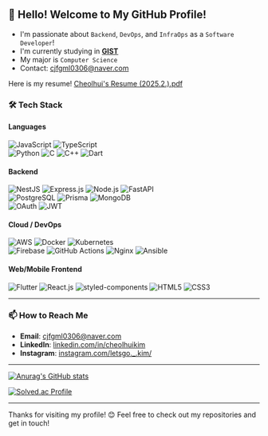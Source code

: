 ## 👋 Hello! Welcome to My GitHub Profile!

- I'm passionate about `Backend`, `DevOps`, and `InfraOps` as a `Software Developer`!
- I'm currently studying in [**GIST**](https://ewww.gist.ac.kr/kr/main.html)
- My major is `Computer Science`
- Contact: cjfgml0306@naver.com

Here is my resume!
[Cheolhui's Resume (2025.2.).pdf](https://drive.google.com/file/d/1fiZpPuAhmB38NQ5vVnmma15XofyIKNgL/view?usp=sharing)

### 🛠️ Tech Stack
#### Languages
![JavaScript](https://img.shields.io/badge/JavaScript-F7DF1E?style=for-the-badge&logo=javascript&logoColor=black)
![TypeScript](https://img.shields.io/badge/TypeScript-3178C6?style=for-the-badge&logo=typescript&logoColor=white)  
![Python](https://img.shields.io/badge/Python-3776AB?style=for-the-badge&logo=python&logoColor=white)
![C](https://img.shields.io/badge/C-A8B9CC?style=for-the-badge&logo=c&logoColor=black)
![C++](https://img.shields.io/badge/C++-00599C?style=for-the-badge&logo=c%2B%2B&logoColor=white)
![Dart](https://img.shields.io/badge/Dart-0175C2?style=for-the-badge&logo=dart&logoColor=white)

#### Backend
![NestJS](https://img.shields.io/badge/NestJS-E0234E?style=for-the-badge&logo=nestjs&logoColor=white)
![Express.js](https://img.shields.io/badge/Express.js-000000?style=for-the-badge&logo=express&logoColor=white)
![Node.js](https://img.shields.io/badge/Node.js-339933?style=for-the-badge&logo=node.js&logoColor=white)
![FastAPI](https://img.shields.io/badge/FastAPI-009688?style=for-the-badge&logo=fastapi&logoColor=white)  
![PostgreSQL](https://img.shields.io/badge/PostgreSQL-336791?style=for-the-badge&logo=postgresql&logoColor=white)
![Prisma](https://img.shields.io/badge/Prisma-2D3748?style=for-the-badge&logo=prisma&logoColor=white)
![MongoDB](https://img.shields.io/badge/MongoDB-47A248?style=for-the-badge&logo=mongodb&logoColor=white)  
![OAuth](https://img.shields.io/badge/OAuth/OIDC-000000?style=for-the-badge&logo=auth0&logoColor=white)
![JWT](https://img.shields.io/badge/JWT-000000?style=for-the-badge&logo=json-web-tokens&logoColor=white)

#### Cloud / DevOps
![AWS](https://img.shields.io/badge/AWS-232F3E?style=for-the-badge&logo=amazonwebservices&logoColor=white)
![Docker](https://img.shields.io/badge/Docker-2496ED?style=for-the-badge&logo=docker&logoColor=white)
![Kubernetes](https://img.shields.io/badge/Kubernetes-326CE5?style=for-the-badge&logo=kubernetes&logoColor=white)  
![Firebase](https://img.shields.io/badge/Firebase-FFCA28?style=for-the-badge&logo=firebase&logoColor=black)
![GitHub Actions](https://img.shields.io/badge/GitHub_Actions-2088FF?style=for-the-badge&logo=github-actions&logoColor=white)
![Nginx](https://img.shields.io/badge/Nginx-009639?style=for-the-badge&logo=nginx&logoColor=white)
![Ansible](https://img.shields.io/badge/ansible-%231A1918.svg?style=for-the-badge&logo=ansible&logoColor=white)


#### Web/Mobile Frontend
![Flutter](https://img.shields.io/badge/Flutter-02569B?style=for-the-badge&logo=flutter&logoColor=white)
![React.js](https://img.shields.io/badge/React-61DAFB?style=for-the-badge&logo=react&logoColor=black)
![styled-components](https://img.shields.io/badge/styled--components-DB7093?style=for-the-badge&logo=styled-components&logoColor=white)
![HTML5](https://img.shields.io/badge/HTML5-E34F26?style=for-the-badge&logo=html5&logoColor=white)
![CSS3](https://img.shields.io/badge/CSS3-1572B6?style=for-the-badge&logo=css3&logoColor=white)

---

### 📫 How to Reach Me
- **Email**: [cjfgml0306@naver.com](mailto:cjfgml0306@naver.com)
- **LinkedIn**: [linkedin.com/in/cheolhuikim](https://www.linkedin.com/in/cheolhuikim/)
- **Instagram**: [instagram.com/letsgo._.kim/](https://www.instagram.com/letsgo._.kim/)

---

[![Anurag's GitHub stats](https://github-readme-stats.vercel.app/api?username=Kimcheolhui&count_private=true&show_icons=true&theme=tokyonight)](https://github.com/anuraghazra/github-readme-stats)

[![Solved.ac Profile](http://mazassumnida.wtf/api/v2/generate_badge?boj=kchhaha3535)](https://solved.ac/kchhaha3535/)

---

Thanks for visiting my profile! 😊 Feel free to check out my repositories and get in touch!
